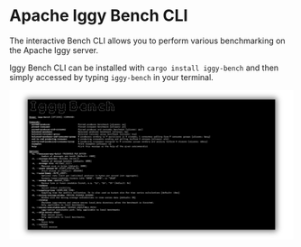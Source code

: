 # Apache Iggy Bench CLI

The interactive Bench CLI allows you to perform various benchmarking on the Apache Iggy server.

Iggy Bench CLI can be installed with `cargo install iggy-bench` and then simply accessed by typing `iggy-bench` in your terminal.

![CLI](../../assets/bench.png)
